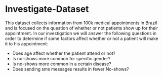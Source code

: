 # Investigate-Dataset
This dataset collects information from 100k medical appointments in Brazil and is focused on the question of whether or not patients show up for their appointment.
In our investigation we will answer the following questions in order to determine if some factors affect whether or not a patient will make it to his appointment:

- Does age affect whether the patient attend or not?
- Is no-shows more common for specific gender?
- Is no-shows more common in a certain disease?
- Does sending sms messages results in fewer No-shows?

